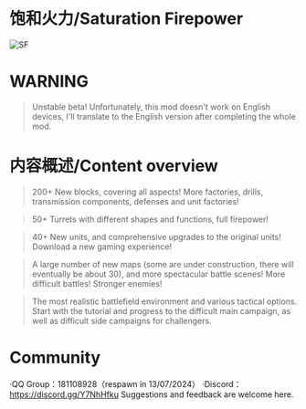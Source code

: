 # 饱和火力/Saturation Firepower
![SF](https://github.com/RA2EXE/Saturation-Firepower/assets/119042209/3a60e114-5c42-493c-af44-8f5bceb499aa)

# WARNING
>Unstable beta! 
Unfortunately, this mod doesn't work on English devices, I'll translate to the English version after completing the whole mod.

# 内容概述/Content overview
>200+ New blocks, covering all aspects! More factories, drills, transmission components, defenses and unit factories!

>50+ Turrets with different shapes and functions, full firepower!

>40+ New units, and comprehensive upgrades to the original units! Download a new gaming experience!

>A large number of new maps (some are under construction, there will eventually be about 30), and more spectacular battle scenes! More difficult battles! Stronger enemies!

>The most realistic battlefield environment and various tactical options. Start with the tutorial and progress to the difficult main campaign, as well as difficult side campaigns for challengers.

# Community
·QQ Group：181108928（respawn in 13/07/2024）
·Discord：https://discord.gg/Y7NhHfku
Suggestions and feedback are welcome here.
